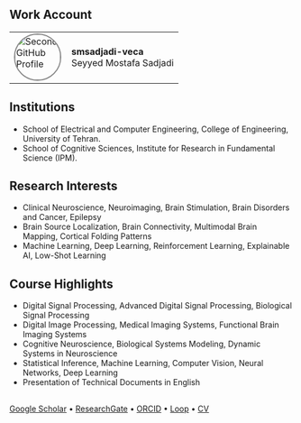 ## Work Account

<table style="border: none; border-collapse: collapse;">
  <tr>
    <td style="border: none;">
      <a href="https://github.com/smsadjadi-veca">
        <img src="https://github.com/user-attachments/assets/3b2773b9-a4d5-4bab-806d-70420dde704e" width="80" height="80" style="border-radius: 50%; border: 2px solid #888;" alt="Second GitHub Profile"/>
      </a>
    </td>
    <td style="vertical-align: middle; padding-left: 10px;">
      <a href="https://github.com/SECOND_USERNAME" style="text-decoration: none; color: inherit;">
        <strong>smsadjadi-veca</strong><br>
        Seyyed Mostafa Sadjadi
      </a>
    </td>
  </tr>
</table>

## Institutions  
- School of Electrical and Computer Engineering, College of Engineering, University of Tehran.  
- School of Cognitive Sciences, Institute for Research in Fundamental Science (IPM).  
## Research Interests  
- Clinical Neuroscience, Neuroimaging, Brain Stimulation, Brain Disorders and Cancer, Epilepsy  
- Brain Source Localization, Brain Connectivity, Multimodal Brain Mapping, Cortical Folding Patterns  
- Machine Learning, Deep Learning, Reinforcement Learning, Explainable AI, Low-Shot Learning  
## Course Highlights
- Digital Signal Processing, Advanced Digital Signal Processing, Biological Signal Processing  
- Digital Image Processing, Medical Imaging Systems, Functional Brain Imaging Systems  
- Cognitive Neuroscience, Biological Systems Modeling, Dynamic Systems in Neuroscience  
- Statistical Inference, Machine Learning, Computer Vision, Neural Networks, Deep Learning  
- Presentation of Technical Documents in English  
##  
[Google Scholar](https://scholar.google.com/citations?user=Eaz5eDQAAAAJ&hl=en&oi=ao) • [ResearchGate](https://www.researchgate.net/profile/Seyyed-Mostafa-Sadjadi) • [ORCID](https://orcid.org/0000-0001-7579-2434) • [Loop](https://loop.frontiersin.org/people/1290643/overview) • [CV](https://drive.google.com/file/d/1F2ANtLHzXYIfMHvbaP5GpYGp0-4II0Rd/view)  
